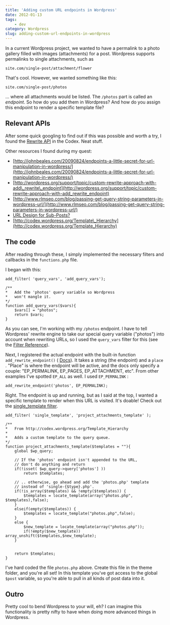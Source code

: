 ```yaml
---
title: 'Adding custom URL endpoints in Wordpress'
date: 2012-01-13
tags:
    - dev
category: Wordpress
slug: adding-custom-url-endpoints-in-wordpress
---
```


In a current Wordpress project, we wanted to have a permalink to a photo gallery filled with images
(attachments) for a post. Wordpress supports permalinks to single attachments, such as

    site.com/single-post/attachment/flower

That's cool. However, we wanted something like this:

    site.com/single-post/photos

... where all attachments would be listed. The `/photos` part is called an _endpoint_. So how do you
add them in Wordpress? And how do you assign this endpoint to render a specific template file?

## Relevant APIs

After some quick googling to find out if this was possible and worth a try, I found the
[Rewrite API](http://codex.wordpress.org/Rewrite_API) in the Codex. Neat stuff.

Other resources I found during my quest:

- [http://johnbeales.com/20090824/endpoints-a-little-secret-for-url-manipulation-in-wordpress/](http://johnbeales.com/20090824/endpoints-a-little-secret-for-url-manipulation-in-wordpress/)
- [http://wordpress.org/support/topic/custom-rewrite-approach-with-add\_rewrite\_endpoint](http://wordpress.org/support/topic/custom-rewrite-approach-with-add_rewrite_endpoint)
- [http://www.rlmseo.com/blog/passing-get-query-string-parameters-in-wordpress-url/](http://www.rlmseo.com/blog/passing-get-query-string-parameters-in-wordpress-url/)
- [URL Design for Sub-Posts?](http://wordpress.stackexchange.com/questions/1033/url-design-for-sub-posts)
- [http://codex.wordpress.org/Template\_Hierarchy](http://codex.wordpress.org/Template_Hierarchy)

## The code

After reading through these, I simply implemented the necessary filters and callbacks in the
`functions.php` file.

I began with this:

    add_filter( 'query_vars', 'add_query_vars');

    /**
    *   Add the 'photos' query variable so Wordpress
    *   won't mangle it.
    */
    function add_query_vars($vars){
        $vars[] = "photos";
        return $vars;
    }

As you can see, I'm working with my `/photos` endpoint. I have to tell Wordpress' rewrite engine to
take our special query variable ("photos") into account when rewriting URLs, so I used the
`query_vars` filter for this (see the
[Filter Reference](http://codex.wordpress.org/Plugin_API/Filter_Reference)).

Next, I registered the actual endpoint with the built-in function `add_rewrite_endpoint()` (
[Docs](http://codex.wordpress.org/Rewrite_API/add_rewrite_endpoint)). It takes a string (the
endpoint) and a `place` . "Place" is where the endpoint will be active, and the docs only specify a
couple: "EP\_PERMALINK, EP\_PAGES, EP\_ATTACHMENT, etc". From other examples I've spotted `EP_ALL`
as well. I used `EP_PERMALINK` :

    add_rewrite_endpoint('photos', EP_PERMALINK);

Right. The endpoint is up and running, but as I said at the top, I wanted a specific template to
render when this URL is visited. It's doable! Check out the
[single\_template filter](http://codex.wordpress.org/Plugin_API/Filter_Reference/_single_template).

    add_filter( 'single_template', 'project_attachments_template' );

    /**
    *	From http://codex.wordpress.org/Template_Hierarchy
    *
    *	Adds a custom template to the query queue.
    */
    function project_attachments_template($templates = ""){
    	global $wp_query;

    	// If the 'photos' endpoint isn't appended to the URL,
    	// don't do anything and return
    	if(!isset( $wp_query->query['photos'] ))
    		return $templates;

    	// .. otherwise, go ahead and add the 'photos.php' template
    	// instead of 'single-{$type}.php'.
    	if(!is_array($templates) && !empty($templates)) {
    		$templates = locate_template(array("photos.php", $templates),false);
    	}
    	elseif(empty($templates)) {
    		$templates = locate_template("photos.php",false);
    	}
    	else {
    		$new_template = locate_template(array("photos.php"));
    		if(!empty($new_template)) array_unshift($templates,$new_template);
    	}


    	return $templates;
    }

I've hard coded the file `photos.php` above. Create this file in the theme folder, and you're all
set! In this template you've got access to the global `$post` variable, so you're able to pull in
all kinds of post data into it.

## Outro

Pretty cool to bend Wordpress to your will, eh? I can imagine this functionality is pretty nifty to
have when doing more advanced things in Wordpress.
